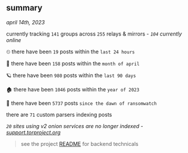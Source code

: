 
## summary
_april 14th, 2023_

currently tracking `141` groups across `255` relays & mirrors - _`104` currently online_

⏲ there have been `19` posts within the `last 24 hours`

🦈 there have been `158` posts within the `month of april`

🪐 there have been `980` posts within the `last 90 days`

🏚 there have been `1046` posts within the `year of 2023`

🦕 there have been `5737` posts `since the dawn of ransomwatch`

there are `71` custom parsers indexing posts

_`20` sites using v2 onion services are no longer indexed - [support.torproject.org](https://support.torproject.org/onionservices/v2-deprecation/)_

> see the project [README](https://github.com/joshhighet/ransomwatch#ransomwatch--) for backend technicals
